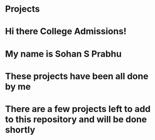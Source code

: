 # Projects

# Hi there College Admissions!
# My name is Sohan S Prabhu
# These projects have been all done by me 
# There are a few projects left to add to this repository and will be done shortly

